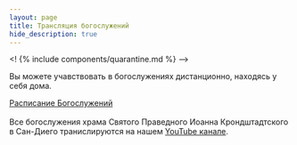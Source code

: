 ```yaml
---
layout: page
title: Трансляция богослужений
hide_description: true
---
```


<! {% include components/quarantine.md %} --> 

Вы можете учавствовать в богослужениях дистанционно, находясь у себя дома.

[Расписание Богослужений](/schedule/)
<br /><br />
Все богослужения храма Святого Праведного Иоанна Крондштадтского в Сан-Диего транислируются на нашем [YouTube канале](https://youtube.com/@stjohnkronstadt573/streams).
